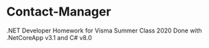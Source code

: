# Contact-Manager
.NET Developer Homework for Visma Summer Class 2020
Done with .NetCoreApp v3.1 and C# v8.0
